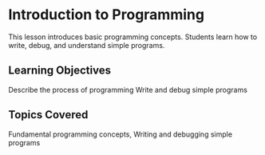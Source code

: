 # Introduction to Programming

This lesson introduces basic programming concepts. Students learn how to write, debug, and understand simple programs.

## Learning Objectives
Describe the process of programming
Write and debug simple programs

## Topics Covered
Fundamental programming concepts, Writing and debugging simple programs